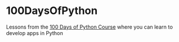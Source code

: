 # 100DaysOfPython
Lessons from the [100 Days of Python Course](https://100daysofpython.dev/) where you can learn to develop apps in Python



